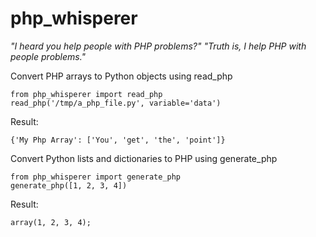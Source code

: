 # php_whisperer
*"I heard you help people with PHP problems?" "Truth is, I help PHP with people problems."*

Convert PHP arrays to Python objects using read_php

```
from php_whisperer import read_php
read_php('/tmp/a_php_file.py', variable='data')
```
Result:
```
{'My Php Array': ['You', 'get', 'the', 'point']}
```

Convert Python lists and dictionaries to PHP using generate_php

```
from php_whisperer import generate_php
generate_php([1, 2, 3, 4])
```
Result:
```
array(1, 2, 3, 4);
```

